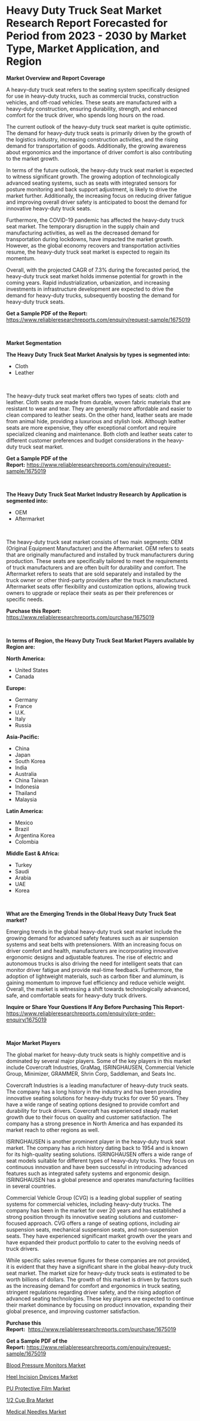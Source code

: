 <p><h1>Heavy Duty Truck Seat Market Research Report Forecasted for Period from 2023 -  2030 by Market Type, Market Application, and Region</h1></p><p><strong>Market Overview and Report Coverage</strong></p>
<p><p>A heavy-duty truck seat refers to the seating system specifically designed for use in heavy-duty trucks, such as commercial trucks, construction vehicles, and off-road vehicles. These seats are manufactured with a heavy-duty construction, ensuring durability, strength, and enhanced comfort for the truck driver, who spends long hours on the road.</p><p>The current outlook of the heavy-duty truck seat market is quite optimistic. The demand for heavy-duty truck seats is primarily driven by the growth of the logistics industry, increasing construction activities, and the rising demand for transportation of goods. Additionally, the growing awareness about ergonomics and the importance of driver comfort is also contributing to the market growth.</p><p>In terms of the future outlook, the heavy-duty truck seat market is expected to witness significant growth. The growing adoption of technologically advanced seating systems, such as seats with integrated sensors for posture monitoring and back support adjustment, is likely to drive the market further. Additionally, the increasing focus on reducing driver fatigue and improving overall driver safety is anticipated to boost the demand for innovative heavy-duty truck seats.</p><p>Furthermore, the COVID-19 pandemic has affected the heavy-duty truck seat market. The temporary disruption in the supply chain and manufacturing activities, as well as the decreased demand for transportation during lockdowns, have impacted the market growth. However, as the global economy recovers and transportation activities resume, the heavy-duty truck seat market is expected to regain its momentum.</p><p>Overall, with the projected CAGR of 7.3% during the forecasted period, the heavy-duty truck seat market holds immense potential for growth in the coming years. Rapid industrialization, urbanization, and increasing investments in infrastructure development are expected to drive the demand for heavy-duty trucks, subsequently boosting the demand for heavy-duty truck seats.</p></p>
<p><strong>Get a Sample PDF of the Report:</strong> <a href="https://www.reliableresearchreports.com/enquiry/request-sample/1675019">https://www.reliableresearchreports.com/enquiry/request-sample/1675019</a></p>
<p>&nbsp;</p>
<p><strong>Market Segmentation</strong></p>
<p><strong>The Heavy Duty Truck Seat Market Analysis by types is segmented into:</strong></p>
<p><ul><li>Cloth</li><li>Leather</li></ul></p>
<p>&nbsp;</p>
<p><p>The heavy-duty truck seat market offers two types of seats: cloth and leather. Cloth seats are made from durable, woven fabric materials that are resistant to wear and tear. They are generally more affordable and easier to clean compared to leather seats. On the other hand, leather seats are made from animal hide, providing a luxurious and stylish look. Although leather seats are more expensive, they offer exceptional comfort and require specialized cleaning and maintenance. Both cloth and leather seats cater to different customer preferences and budget considerations in the heavy-duty truck seat market.</p></p>
<p><strong>Get a Sample PDF of the Report:</strong>&nbsp;<a href="https://www.reliableresearchreports.com/enquiry/request-sample/1675019">https://www.reliableresearchreports.com/enquiry/request-sample/1675019</a></p>
<p>&nbsp;</p>
<p><strong>The Heavy Duty Truck Seat Market Industry Research by Application is segmented into:</strong></p>
<p><ul><li>OEM</li><li>Aftermarket</li></ul></p>
<p>&nbsp;</p>
<p><p>The heavy-duty truck seat market consists of two main segments: OEM (Original Equipment Manufacturer) and the Aftermarket. OEM refers to seats that are originally manufactured and installed by truck manufacturers during production. These seats are specifically tailored to meet the requirements of truck manufacturers and are often built for durability and comfort. The Aftermarket refers to seats that are sold separately and installed by the truck owner or other third-party providers after the truck is manufactured. Aftermarket seats offer flexibility and customization options, allowing truck owners to upgrade or replace their seats as per their preferences or specific needs.</p></p>
<p><strong>Purchase this Report:</strong>&nbsp; <a href="https://www.reliableresearchreports.com/purchase/1675019">https://www.reliableresearchreports.com/purchase/1675019</a></p>
<p>&nbsp;</p>
<p><strong>In terms of Region, the Heavy Duty Truck Seat Market Players available by Region are:</strong></p>
<p>
    <p> <strong> North America: </strong>
        <ul>
            <li>United States</li>
            <li>Canada</li>
        </ul>
        </p> 
    <p> <strong> Europe: </strong>
        <ul>
            <li>Germany</li>
            <li>France</li>
            <li>U.K.</li>
            <li>Italy</li>
            <li>Russia</li>
        </ul>
        </p> 
    <p> <strong> Asia-Pacific: </strong>
        <ul>
            <li>China</li>
            <li>Japan</li>
            <li>South Korea</li>
            <li>India</li>
            <li>Australia</li>
            <li>China Taiwan</li>
            <li>Indonesia</li>
            <li>Thailand</li>
            <li>Malaysia</li>
        </ul>
        </p> 
    <p> <strong> Latin America: </strong>
        <ul>
            <li>Mexico</li>
            <li>Brazil</li>
            <li>Argentina Korea</li>
            <li>Colombia</li>
        </ul>
        </p> 
    <p> <strong> Middle East & Africa: </strong>
        <ul>
            <li>Turkey</li>
            <li>Saudi</li>
            <li>Arabia</li>
            <li>UAE</li>
            <li>Korea</li>
        </ul>
    </p>
    </p>
<p>&nbsp;</p>
<p><strong>What are the Emerging Trends in the Global Heavy Duty Truck Seat market?</strong></p>
<p><p>Emerging trends in the global heavy-duty truck seat market include the growing demand for advanced safety features such as air suspension systems and seat belts with pretensioners. With an increasing focus on driver comfort and health, manufacturers are incorporating innovative ergonomic designs and adjustable features. The rise of electric and autonomous trucks is also driving the need for intelligent seats that can monitor driver fatigue and provide real-time feedback. Furthermore, the adoption of lightweight materials, such as carbon fiber and aluminum, is gaining momentum to improve fuel efficiency and reduce vehicle weight. Overall, the market is witnessing a shift towards technologically advanced, safe, and comfortable seats for heavy-duty truck drivers.</p></p>
<p><strong>Inquire or Share Your Questions If Any Before Purchasing This Report</strong>- <a href="https://www.reliableresearchreports.com/enquiry/pre-order-enquiry/1675019">https://www.reliableresearchreports.com/enquiry/pre-order-enquiry/1675019</a></p>
<p>&nbsp;</p>
<p><strong>Major Market Players</strong></p>
<p><p>The global market for heavy-duty truck seats is highly competitive and is dominated by several major players. Some of the key players in this market include Covercraft Industries, GraMag, ISRINGHAUSEN, Commercial Vehicle Group, Minimizer, GRAMMER, Shrin Corp, Saddleman, and Seats Inc. </p><p>Covercraft Industries is a leading manufacturer of heavy-duty truck seats. The company has a long history in the industry and has been providing innovative seating solutions for heavy-duty trucks for over 50 years. They have a wide range of seating options designed to provide comfort and durability for truck drivers. Covercraft has experienced steady market growth due to their focus on quality and customer satisfaction. The company has a strong presence in North America and has expanded its market reach to other regions as well.</p><p>ISRINGHAUSEN is another prominent player in the heavy-duty truck seat market. The company has a rich history dating back to 1954 and is known for its high-quality seating solutions. ISRINGHAUSEN offers a wide range of seat models suitable for different types of heavy-duty trucks. They focus on continuous innovation and have been successful in introducing advanced features such as integrated safety systems and ergonomic design. ISRINGHAUSEN has a global presence and operates manufacturing facilities in several countries.</p><p>Commercial Vehicle Group (CVG) is a leading global supplier of seating systems for commercial vehicles, including heavy-duty trucks. The company has been in the market for over 20 years and has established a strong position through its innovative seating solutions and customer-focused approach. CVG offers a range of seating options, including air suspension seats, mechanical suspension seats, and non-suspension seats. They have experienced significant market growth over the years and have expanded their product portfolio to cater to the evolving needs of truck drivers.</p><p>While specific sales revenue figures for these companies are not provided, it is evident that they have a significant share in the global heavy-duty truck seat market. The market size for heavy-duty truck seats is estimated to be worth billions of dollars. The growth of this market is driven by factors such as the increasing demand for comfort and ergonomics in truck seating, stringent regulations regarding driver safety, and the rising adoption of advanced seating technologies. These key players are expected to continue their market dominance by focusing on product innovation, expanding their global presence, and improving customer satisfaction.</p></p>
<p><strong>Purchase this Report:</strong>&nbsp;&nbsp;<a href="https://www.reliableresearchreports.com/purchase/1675019">https://www.reliableresearchreports.com/purchase/1675019</a></p>
<p></p>
<p><strong>Get a Sample PDF of the Report:</strong>&nbsp;<a href="https://www.reliableresearchreports.com/enquiry/request-sample/1675019">https://www.reliableresearchreports.com/enquiry/request-sample/1675019</a></p>
<p><p><a href="https://www.linkedin.com/pulse/blood-pressure-monitors-market-share-amp-new-trends-analysis-report-s8nff/">Blood Pressure Monitors Market</a></p><p><a href="https://medium.com/@stand.tough.park/heel-incision-devices-market-size-cagr-trends-2024-2030-01a7682c32cb">Heel Incision Devices Market</a></p><p><a href="https://github.com/pizolina/Market-Research-Report-List-1/blob/main/pu-protective-film-market.md">PU Protective Film Market</a></p><p><a href="https://github.com/lbird53714/Market-Research-Report-List-1/blob/main/12-cup-bra-market.md">1/2 Cup Bra Market</a></p><p><a href="https://www.linkedin.com/pulse/medical-needles-market-size-share-amp-trends-analysis-report-application-8jfxf/">Medical Needles Market</a></p></p>